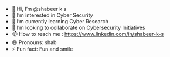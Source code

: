 - 👋 Hi, I’m @shabeer k s
- 👀 I’m interested in Cyber Security
- 🌱 I’m currently learning Cyber Research
- 💞️ I’m looking to collaborate on Cybersecurity Initiatives
- 📫 How to reach me : https://www.linkedin.com/in/shabeer-k-s
- 😄 Pronouns: shab
- ⚡ Fun fact: Fun and smile

<!---
shabeerks/shabeerks is a ✨ special ✨ repository because its `README.md` (this file) appears on your GitHub profile.
You can click the Preview link to take a look at your changes.
--->
